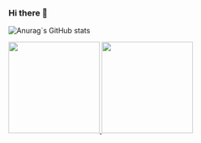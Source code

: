 ### Hi there 👋

![Anurag`s GitHub stats](https://github-readme-stats.vercel.app/api?username=anuraghazra&theme=darcula&show_icons=true)


<div>
<a href="https://github.com/efraibo">
<img loading="lazy" height="180em" src="https://github-readme-stats.vercel.app/api/top-langs/?username=efraibo&layout=compact&langs_count=7&theme=dracula"/>
<img loading="lazy" height="180em" src="https://github-readme-stats.vercel.app/api?username=efraibo&show_icons=true&theme=dracula&include_all_commits=true&count_private=true"/>
</div>

<!--
**efraibo/efraibo** is a ✨ _special_ ✨ repository because its `README.md` (this file) appears on your GitHub profile.

Here are some ideas to get you started:

- 🔭 I’m currently working on ...
- 🌱 I’m currently learning ...
- 👯 I’m looking to collaborate on ...
- 🤔 I’m looking for help with ...
- 💬 Ask me about ...
- 📫 How to reach me: ...
- 😄 Pronouns: ...
- ⚡ Fun fact: ...
-->
